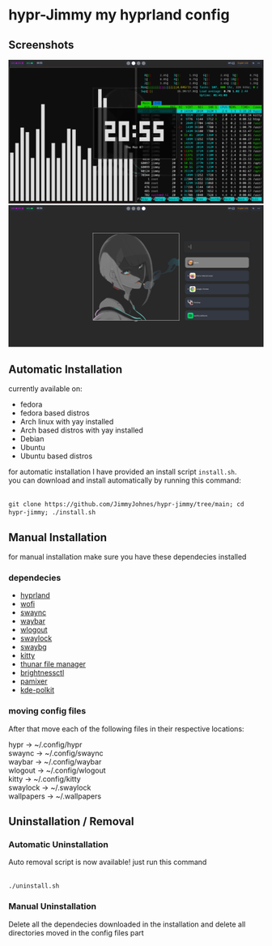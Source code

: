# hypr-Jimmy my hyprland config


## Screenshots

![screenshot1](screenshots/2024-03-07-205542_hyprshot.png)
![screenshot2](screenshots/2024-03-07-205603_hyprshot.png)

## Automatic Installation

currently available on:  

- fedora
- fedora based distros
- Arch linux with yay installed
- Arch based distros with yay installed
- Debian
- Ubuntu
- Ubuntu based distros

for automatic installation I have provided an install script ` install.sh `.  
you can download and install automatically by running this command:  

```

git clone https://github.com/JimmyJohnes/hypr-jimmy/tree/main; cd hypr-jimmy; ./install.sh

```

## Manual Installation

for manual installation make sure you have these dependecies installed

### dependecies


- [hyprland](https://github.com/hyprwm/Hyprland)
- [wofi](https://hg.sr.ht/~scoopta/wofi)
- [swaync](https://github.com/ErikReider/SwayNotificationCenter)
- [waybar](https://github.com/Alexays/Waybar)
- [wlogout](https://github.com/ArtsyMacaw/wlogout)
- [swaylock](https://github.com/swaywm/swaylock)
- [swaybg](https://github.com/swaywm/swaybg)
- [kitty](https://github.com/kovidgoyal/kitty)
- [thunar file manager](https://docs.xfce.org/xfce/thunar/start)
- [brightnessctl](https://github.com/Hummer12007/brightnessctl)
- [pamixer](https://github.com/cdemoulins/pamixer)
- [kde-polkit](https://github.com/KDE/polkit-kde-agent-1)

### moving config files

After that move each of the following files in their respective locations:  

hypr -> ~/.config/hypr  
swaync -> ~/.config/swaync  
waybar -> ~/.config/waybar  
wlogout -> ~/.config/wlogout  
kitty -> ~/.config/kitty  
swaylock -> ~/.swaylock  
wallpapers -> ~/.wallpapers  


## Uninstallation / Removal

### Automatic Uninstallation

Auto removal script is now available! just run this command

```

./uninstall.sh

```


### Manual Uninstallation

Delete all the dependecies downloaded in the installation and delete all directories moved in the config files part
